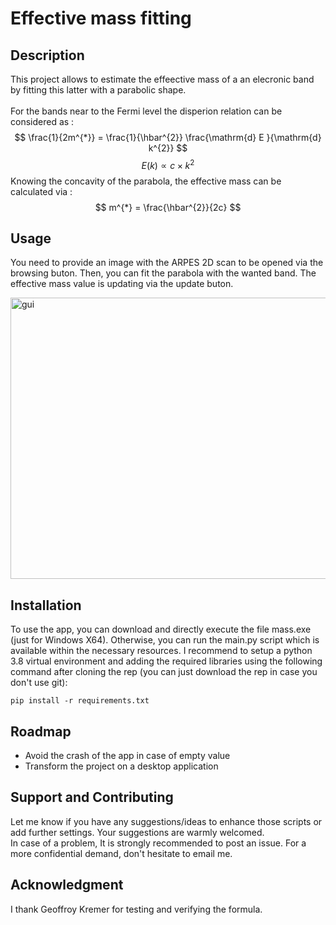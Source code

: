 # Effective mass fitting


## Description
This project allows to estimate the effeective mass of a an elecronic band by fitting this latter with a parabolic shape.
<br>  
For the bands near to the Fermi level the disperion relation can be considered as :
$$ \frac{1}{2m^{*}} = \frac{1}{\hbar^{2}} \frac{\mathrm{d} E }{\mathrm{d} k^{2}}  $$
<span style="white-space: pre-line"></span>
$$E(k) \propto c\times k^{2} $$</span>
Knowing the concavity of the parabola, the effective mass can be calculated via : </span>
$$ m^{*} = \frac{\hbar^{2}}{2c} $$

## Usage
You need to provide an image with the ARPES 2D scan to be opened via the browsing buton. Then, you can fit the parabola with the wanted band. The effective mass value is updating via the update buton.

<img src="./resources/gui_screenshot.jpg"
     alt="gui" width="600" height="450"
      style="float: center"/>


## Installation
To use the app, you can download and directly execute the file mass.exe (just for Windows X64). Otherwise, you can run the main.py script which is available within the necessary resources. I recommend to setup a python 3.8 virtual environment and adding the required libraries using the following command after cloning the rep (you can just download the rep in case you don't use git):
```console
pip install -r requirements.txt
```

## Roadmap
 <ul>
  <li>Avoid the crash of the app in case of empty value</li>
  <li>Transform the project on a desktop application</li>
</ul> 

## Support and Contributing
Let me know if you have any suggestions/ideas to enhance those scripts or add further settings. Your suggestions are warmly welcomed.
<br>
In case of a problem, It is strongly recommended to post an issue. For a more confidential demand, don't hesitate to email me.

## Acknowledgment
I thank Geoffroy Kremer for testing and verifying the formula.  




